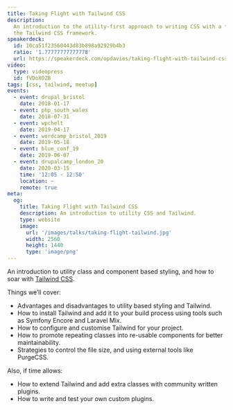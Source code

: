 ```yaml
---
title: Taking Flight with Tailwind CSS
description:
  An introduction to the utility-first approach to writing CSS with a focus on
  the Tailwind CSS framework.
speakerdeck:
  id: 10ca51f23560443d83b898a92929b4b3
  ratio: '1.77777777777778'
  url: https://speakerdeck.com/opdavies/taking-flight-with-tailwind-css
video:
  type: videopress
  id: fVDoXOZB
tags: [css, tailwind, meetup]
events:
  - event: drupal_bristol
    date: 2018-01-17
  - event: php_south_wales
    date: 2018-07-31
  - event: wpchelt
    date: 2019-04-17
  - event: wordcamp_bristol_2019
    date: 2019-05-18
  - event: blue_conf_19
    date: 2019-06-07
  - event: drupalcamp_london_20
    date: 2020-03-15
    time: '12:05 - 12:50'
    location: ~
    remote: true
meta:
  og:
    title: Taking Flight with Tailwind CSS
    description: An introduction to utility CSS and Tailwind.
    type: website
    image:
      url: '/images/talks/taking-flight-tailwind.jpg'
      width: 2560
      height: 1440
      type: 'image/png'
---
```


An introduction to utility class and component based styling, and how to soar
with [Tailwind CSS][1].

Things we’ll cover:

- Advantages and disadvantages to utility based styling and Tailwind.
- How to install Tailwind and add it to your build process using tools such as
  Symfony Encore and Laravel Mix.
- How to configure and customise Tailwind for your project.
- How to promote repeating classes into re-usable components for better
  maintainability.
- Strategies to control the file size, and using external tools like PurgeCSS.

Also, if time allows:

- How to extend Tailwind and add extra classes with community written plugins.
- How to write and test your own custom plugins.

[1]: https://tailwindcss.com
